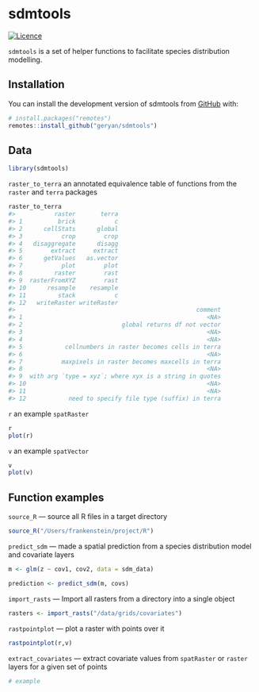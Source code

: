 
<!-- README.md is generated from README.Rmd. Please edit that file -->

# sdmtools

<!-- badges: start -->

[![Licence](https://img.shields.io/github/license/Ileriayo/markdown-badges?style=for-the-badge)](./LICENSE)
<!-- badges: end -->

`sdmtools` is a set of helper functions to facilitate species
distribution modelling.

## Installation

You can install the development version of sdmtools from
[GitHub](https://github.com/) with:

``` r
# install.packages("remotes")
remotes::install_github("geryan/sdmtools")
```

## Data

``` r
library(sdmtools)
```

`raster_to_terra` an annotated equivalence table of functions from the
`raster` and `terra` packages

``` r
raster_to_terra
#>           raster       terra
#> 1          brick           c
#> 2      cellStats      global
#> 3           crop        crop
#> 4   disaggregate      disagg
#> 5        extract     extract
#> 6      getValues   as.vector
#> 7           plot        plot
#> 8         raster        rast
#> 9  rasterFromXYZ        rast
#> 10      resample    resample
#> 11         stack           c
#> 12   writeRaster writeRaster
#>                                                   comment
#> 1                                                    <NA>
#> 2                            global returns df not vector
#> 3                                                    <NA>
#> 4                                                    <NA>
#> 5            cellnumbers in raster becomes cells in terra
#> 6                                                    <NA>
#> 7           maxpixels in raster becomes maxcells in terra
#> 8                                                    <NA>
#> 9  with arg `type = xyz`; where xyx is a string in quotes
#> 10                                                   <NA>
#> 11                                                   <NA>
#> 12            need to specify file type (suffix) in terra
```

`r` an example `spatRaster`

``` r
r
plot(r)
```

`v` an example `spatVector`

``` r
v
plot(v)
```

## Function examples

`source_R` — source all R files in a target directory

``` r
source_R("/Users/frankenstein/project/R")
```

`predict_sdm` — made a spatial prediction from a species distribution
model and covariate layers

``` r
m <- glm(z ~ cov1, cov2, data = sdm_data)

prediction <- predict_sdm(m, covs)
```

`import_rasts` — Import all rasters from a directory into a single
object

``` r
rasters <- import_rasts("/data/grids/covariates")
```

`rastpointplot` — plot a raster with points over it

``` r
rastpointplot(r,v)
```

`extract_covariates` — extract covariate values from `spatRaster` or
`raster` layers for a given set of points

``` r
# example
```
